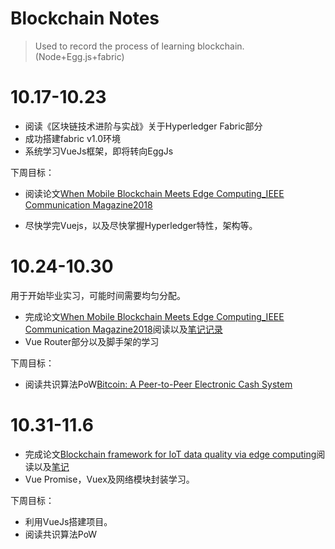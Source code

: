 # Blockchain Notes
> Used to record the process of learning blockchain. (Node+Egg.js+fabric)

# 10.17-10.23

* 阅读《区块链技术进阶与实战》关于Hyperledger Fabric部分
* 成功搭建fabric v1.0环境
* 系统学习VueJs框架，即将转向EggJs

下周目标：

* 阅读论文[When Mobile Blockchain Meets Edge Computing_IEEE Communication Magazine2018](./Blockchain-Article)

* 尽快学完Vuejs，以及尽快掌握Hyperledger特性，架构等。

# 10.24-10.30

用于开始毕业实习，可能时间需要均匀分配。

* 完成论文[When Mobile Blockchain Meets Edge Computing_IEEE Communication Magazine2018](./Blockchain-Article)阅读以及[笔记记录](https://github.com/Dongyang-Yu/BlockchainNotes/blob/main/%E8%AE%BA%E6%96%87%E9%98%85%E8%AF%BB/When%20Mobile%20Blockchain%20Meets%20Edge%20Computing.md)
* Vue Router部分以及脚手架的学习

下周目标：

* 阅读共识算法PoW[Bitcoin: A Peer-to-Peer Electronic Cash System](./Blockchain-Article)

# 10.31-11.6

* 完成论文[Blockchain framework for IoT data quality via edge computing](./Blockchain-Article)阅读以及[笔记](https://github.com/Dongyang-Yu/BlockchainNotes/blob/main/%E8%AE%BA%E6%96%87%E9%98%85%E8%AF%BB/Blockchain%20framework%20for%20IoT%20data%20quality%20via%20edge%20computing.md)
* Vue Promise，Vuex及网络模块封装学习。

下周目标：

* 利用VueJs搭建项目。
* 阅读共识算法PoW